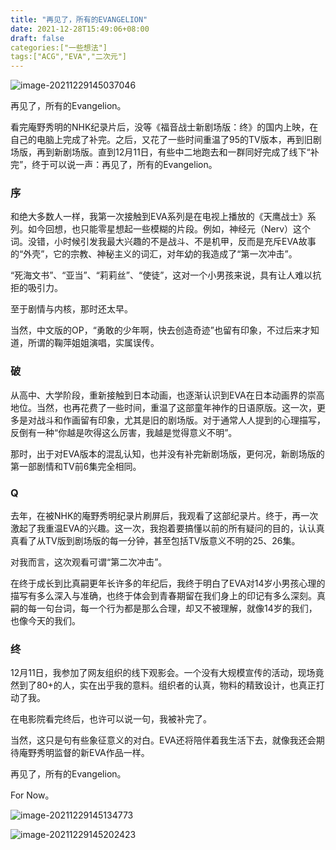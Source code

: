 ```yaml
---
title: "再见了，所有的EVANGELION"
date: 2021-12-28T15:49:06+08:00
draft: false
categories:["一些想法"]
tags:["ACG","EVA","二次元"]
---
```


![image-20211229145037046](https://tva1.sinaimg.cn/large/008i3skNgy1gxupfqtgimj30rq0o040k.jpg)

再见了，所有的Evangelion。



看完庵野秀明的NHK纪录片后，没等《福音战士新剧场版：终》的国内上映，在自己的电脑上完成了补完。之后，又花了一些时间重温了95的TV版本，再到旧剧场版，再到新剧场版。直到12月11日，有些中二地跑去和一群同好完成了线下“补完”，终于可以说一声：再见了，所有的Evangelion。

### 序



和绝大多数人一样，我第一次接触到EVA系列是在电视上播放的《天鹰战士》系列。如今回想，也只能零星想起一些模糊的片段。例如，神经元（Nerv）这个词。没错，小时候引发我最大兴趣的不是战斗、不是机甲，反而是充斥EVA故事的“外壳”，它的宗教、神秘主义的词汇，对年幼的我造成了“第一次冲击”。

“死海文书”、“亚当”、“莉莉丝”、“使徒”，这对一个小男孩来说，具有让人难以抗拒的吸引力。

至于剧情与内核，那时还太早。

当然，中文版的OP，“勇敢的少年啊，快去创造奇迹”也留有印象，不过后来才知道，所谓的鞠萍姐姐演唱，实属误传。



### 破



从高中、大学阶段，重新接触到日本动画，也逐渐认识到EVA在日本动画界的崇高地位。当然，也再花费了一些时间，重温了这部童年神作的日语原版。这一次，更多是对战斗和作画留有印象，尤其是旧的剧场版。对于通常人人提到的心理描写，反倒有一种“你越是吹得这么厉害，我越是觉得意义不明”。



那时，出于对EVA版本的混乱认知，也并没有补完新剧场版，更何况，新剧场版的第一部剧情和TV前6集完全相同。



### Q



去年，在被NHK的庵野秀明纪录片刷屏后，我观看了这部纪录片。终于，再一次激起了我重温EVA的兴趣。这一次，我抱着要搞懂以前的所有疑问的目的，认认真真看了从TV版到剧场版的每一分钟，甚至包括TV版意义不明的25、26集。

对我而言，这次观看可谓“第二次冲击”。

在终于成长到比真嗣更年长许多的年纪后，我终于明白了EVA对14岁小男孩心理的描写有多么深入与准确，也终于体会到青春期留在我们身上的印记有多么深刻。真嗣的每一句台词，每一个行为都是那么合理，却又不被理解，就像14岁的我们，也像今天的我们。



### 终



12月11日，我参加了网友组织的线下观影会。一个没有大规模宣传的活动，现场竟然到了80+的人，实在出乎我的意料。组织者的认真，物料的精致设计，也真正打动了我。

在电影院看完终后，也许可以说一句，我被补完了。

当然，这只是句有些象征意义的对白。EVA还将陪伴着我生活下去，就像我还会期待庵野秀明监督的新EVA作品一样。

再见了，所有的Evangelion。

For Now。



![image-20211229145134773](https://tva1.sinaimg.cn/large/008i3skNgy1gxupgp9hpmj316v0u0akc.jpg)



![image-20211229145202423](https://tva1.sinaimg.cn/large/008i3skNgy1gxuph6oah1j31920u0n5p.jpg)

